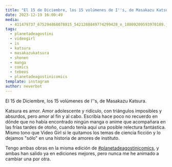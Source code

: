 ```yaml
---
title: "El 15 de Diciembre, los 15 volúmenes de I''s, de Masakazu Katsura"
date: 2023-12-19 16:00:49
media: 
  - 411479737_675294868078815_5421288849774299428_n_18009209593970189.jpg
tags: 
  - planetadeagostini
  - videogirl
  - is
  - katsura
  - masakazukatsura
  - shonen
  - manga
  - comics
  - tebeos
  - planetadeagostinicomics
template: instagram
author: neverbot
---
```


El 15 de Diciembre, los 15 volúmenes de I''s, de Masakazu Katsura.

Katsura es amor. Amor adolescente y ridículo, con triángulos imposibles y absurdos, pero amor al fin y al cabo. Escribía hace poco no recuerdo en dónde que no había encontrado ningún manga o anime que acompañara en las frías tardes de otoño, cuando tenía aquí una posible relectura fantástica. Mismo tono que Video Girl si le quitamos los temas de ciencia ficción y lo dejamos "sólo" en una historia de amores de instituto.

Tengo ambas obras en la misma edición de [#planetadeagostinicomics](/tags/planetadeagostinicomics), y ambas han salido ya en ediciones mejores, pero nunca me he animado a cambiar una por otra. 



